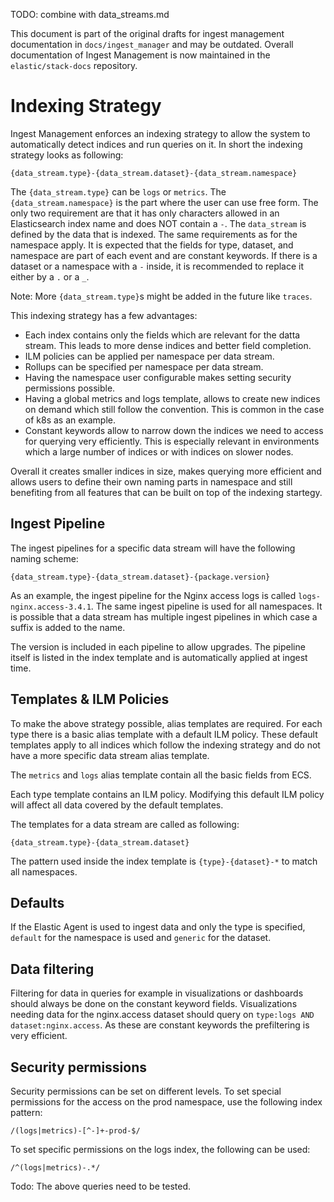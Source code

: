 TODO: combine with data_streams.md

This document is part of the original drafts for ingest management documentation in `docs/ingest_manager` and may be outdated.
Overall documentation of Ingest Management is now maintained in the `elastic/stack-docs` repository.

# Indexing Strategy

Ingest Management enforces an indexing strategy to allow the system to automatically detect indices and run queries on it. In short the indexing strategy looks as following:

```
{data_stream.type}-{data_stream.dataset}-{data_stream.namespace}
```

The `{data_stream.type}` can be `logs` or `metrics`. The `{data_stream.namespace}` is the part where the user can use free form. The only two requirement are that it has only characters allowed in an Elasticsearch index name and does NOT contain a `-`. The `data_stream` is defined by the data that is indexed. The same requirements as for the namespace apply. It is expected that the fields for type, dataset, and namespace are part of each event and are constant keywords. If there is a dataset or a namespace with a `-` inside, it is recommended to replace it either by a `.` or a `_`.

Note: More `{data_stream.type}`s might be added in the future like `traces`.

This indexing strategy has a few advantages:

- Each index contains only the fields which are relevant for the datta stream. This leads to more dense indices and better field completion.
- ILM policies can be applied per namespace per data stream.
- Rollups can be specified per namespace per data stream.
- Having the namespace user configurable makes setting security permissions possible.
- Having a global metrics and logs template, allows to create new indices on demand which still follow the convention. This is common in the case of k8s as an example.
- Constant keywords allow to narrow down the indices we need to access for querying very efficiently. This is especially relevant in environments which a large number of indices or with indices on slower nodes.

Overall it creates smaller indices in size, makes querying more efficient and allows users to define their own naming parts in namespace and still benefiting from all features that can be built on top of the indexing startegy.

## Ingest Pipeline

The ingest pipelines for a specific data stream will have the following naming scheme:

```
{data_stream.type}-{data_stream.dataset}-{package.version}
```

As an example, the ingest pipeline for the Nginx access logs is called `logs-nginx.access-3.4.1`. The same ingest pipeline is used for all namespaces. It is possible that a data stream has multiple ingest pipelines in which case a suffix is added to the name.

The version is included in each pipeline to allow upgrades. The pipeline itself is listed in the index template and is automatically applied at ingest time.

## Templates & ILM Policies

To make the above strategy possible, alias templates are required. For each type there is a basic alias template with a default ILM policy. These default templates apply to all indices which follow the indexing strategy and do not have a more specific data stream alias template.

The `metrics` and `logs` alias template contain all the basic fields from ECS.

Each type template contains an ILM policy. Modifying this default ILM policy will affect all data covered by the default templates.

The templates for a data stream are called as following:

```
{data_stream.type}-{data_stream.dataset}
```

The pattern used inside the index template is `{type}-{dataset}-*` to match all namespaces.

## Defaults

If the Elastic Agent is used to ingest data and only the type is specified, `default` for the namespace is used and `generic` for the dataset.

## Data filtering

Filtering for data in queries for example in visualizations or dashboards should always be done on the constant keyword fields. Visualizations needing data for the nginx.access dataset should query on `type:logs AND dataset:nginx.access`. As these are constant keywords the prefiltering is very efficient.

## Security permissions

Security permissions can be set on different levels. To set special permissions for the access on the prod namespace, use the following index pattern:

```
/(logs|metrics)-[^-]+-prod-$/
```

To set specific permissions on the logs index, the following can be used:

```
/^(logs|metrics)-.*/
```

Todo: The above queries need to be tested.
